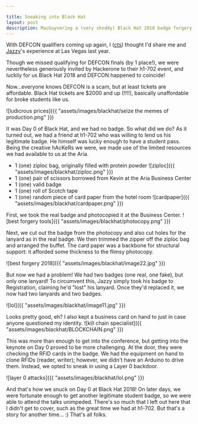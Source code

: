 ```yaml
---

title: Sneaking into Black Hat
layout: post
description: MacGuyvering a (very shoddy) Black Hat 2018 badge forgery
---
```


With DEFCON qualifiers  coming up again, I ([cts](https://github.com/rollsafe)) thought I'd share me and [Jazzy](https://twitter.com/ret2got)'s experience at Las Vegas last year.

Though we missed qualifying for DEFCON finals (by 1 place!), we were nevertheless generously invited by Hackerone to their h1-702 event, and luckily for us Black Hat 2018 and DEFCON happened to coincide!

Now...everyone knows DEFCON is a scam, but at least tickets are affordable. Black Hat tickets are $2000 and up (!!!!), basically unaffordable for broke students like us.

![ludicrous prices]({{ "assets/images/blackhat/seize the memes of production.png" }})

It was Day 0 of Black Hat, and we had no badge. So what did we do?
As it turned out, we had a friend at h1-702 who was willing to lend us his legitimate badge. He himself was lucky enough to have a student pass.
Being the creative hAcKeRs we were, we made use of the limited resources we had available to us at the Aria.

 - 1 (one) ziploc bag, originally filled with protein powder
![ziploc]({{ "assets/images/blackhat/ziploc.png" }})
 - 1 (one) pair of scissors borrowed from Kevin at the Aria Business Center
 - 1 (one) valid badge
 - 1 (one) roll of Scotch tape
 - 1 (one) random piece of card paper from the hotel room
![cardpaper]({{ "assets/images/blackhat/cardpaper.png" }})

First, we took the real badge and photocopied it at the Business Center.
![best forgery tools]({{ "assets/images/blackhat/photocopy.png" }})

Next, we cut out the badge from the photocopy and also cut holes for the lanyard as in the real badge.
We then trimmed the zipper off the ziploc bag and arranged the buffet.
The card paper was a backbone for structural support: it afforded some thickness to the flimsy photocopy.

![best forgery 2018]({{ "assets/images/blackhat/image22.jpg" }})

But now we had a problem! We had two badges (one real, one fake), but only one lanyard!
To circumvent this, Jazzy simply took his badge to Registration, claiming he'd "lost" his lanyard.
Once they'd replaced it, we now had two lanyards and two badges.

![lol]({{ "assets/images/blackhat/image11.jpg" }})

Looks pretty good, eh? I also kept a business card on hand to just in case anyone questioned my identity.
![kill chain specialist]({{ "assets/images/blackhat/BLOCKCHAIN.png" }})

This was more than enough to get into the conference, but getting into the keynote on Day 0 proved to be more challenging.
At the door, they were checking the RFID cards in the badge.
We had the equipment on hand to clone RFIDs (reader, writer); however, we didn't have an Arduino to drive them.
Instead, we opted to sneak in using a Layer 0 backdoor.

![layer 0 attacks]({{ "assets/images/blackhat/lol.png" }})

And that's how we snuck on Day 0 at Black Hat 2018!
On later days, we were fortunate enough to get another legitimate student badge, so we were able to attend the talks unimpeded.
There's so much that I left out here that I didn't get to cover, such as the great time we had at h1-702.
But that's a story for another time... :) That's all folks.
